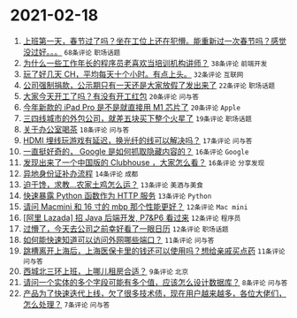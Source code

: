 # 2021-02-18

1. [上班第一天，春节过了吗？坐在工位上还在犯懵。能重新过一次春节吗？感觉没过好。。。](https://www.v2ex.com/t/753781) `68条评论` `职场话题`
1. [为什么一些工作年长的程序员老喜欢当培训机构讲师？](https://www.v2ex.com/t/753786) `38条评论` `前端开发`
1. [玩了好几天 CH，平均每天十个小时。有点上头。](https://www.v2ex.com/t/753788) `32条评论` `互联网`
1. [公司强制捐款，公示期只有一天还是大家放假了发出来了](https://www.v2ex.com/t/753784) `22条评论` `职场话题`
1. [大家今天开工了吗？有没有开工红包](https://www.v2ex.com/t/753796) `20条评论` `问与答`
1. [今年新款的 iPad Pro 是不是就直接用 M1 芯片了](https://www.v2ex.com/t/753794) `20条评论` `Apple`
1. [三四线城市的外包公司，就差五块买下整个火星了](https://www.v2ex.com/t/753842) `19条评论` `职场话题`
1. [关于办公室喝茶](https://www.v2ex.com/t/753826) `18条评论` `问与答`
1. [HDMI 埋线玩游戏有延迟，换光纤的线可以解决吗？](https://www.v2ex.com/t/753777) `17条评论` `问与答`
1. [一直挺好奇的， Google 是如何抓取隐藏内容的？](https://www.v2ex.com/t/753855) `16条评论` `Google`
1. [发现出来了一个中国版的 Clubhouse ，大家怎么看？](https://www.v2ex.com/t/753802) `16条评论` `分享发现`
1. [异地身份证补办流程](https://www.v2ex.com/t/753795) `14条评论` `成都`
1. [迫于馋，求教...农家土鸡怎么运？](https://www.v2ex.com/t/753823) `13条评论` `美酒与美食`
1. [快速暴露 Python 函数作为 HTTP 服务](https://www.v2ex.com/t/753783) `13条评论` `Python`
1. [请问 Macmini 和 16 寸的 mbp 那个性能更好？](https://www.v2ex.com/t/753824) `12条评论` `Mac mini`
1. [[阿里 Lazada] 招 Java 后端开发, P7&P6 看过来](https://www.v2ex.com/t/753809) `12条评论` `程序员`
1. [过懵了，今天去公司之前幸好看了一眼日历](https://www.v2ex.com/t/753787) `12条评论` `职场话题`
1. [如何能快速知道可以访问外网哪些端口？](https://www.v2ex.com/t/753830) `11条评论` `问与答`
1. [跳槽离开上海后，上海医保卡里的钱还可以使用吗？想给亲戚买点药](https://www.v2ex.com/t/753822) `11条评论` `问与答`
1. [西城北三环上班，上哪儿租房合适？](https://www.v2ex.com/t/753816) `9条评论` `北京`
1. [请问一个实体的多个字段可能有多个值，应该怎么设计数据库？](https://www.v2ex.com/t/753793) `8条评论` `问与答`
1. [产品为了快速迭代上线，欠了很多技术债，现在用户越来越多，各位大佬们，怎么处理？](https://www.v2ex.com/t/753814) `7条评论` `问与答`
